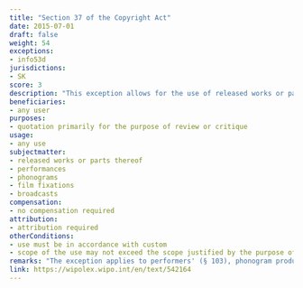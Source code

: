 ```yaml
---
title: "Section 37 of the Copyright Act"
date: 2015-07-01
draft: false
weight: 54
exceptions:
- info53d
jurisdictions:
- SK
score: 3
description: "This exception allows for the use of released works or parts thereof by means of quotation primarily for the purpose of review or critique of the work. Use must be in accordance with custom and its scope may not exceed the scope justified by the purpose of quotation." 
beneficiaries:
- any user 
purposes: 
- quotation primarily for the purpose of review or critique
usage:
- any use
subjectmatter:
- released works or parts thereof
- performances
- phonograms
- film fixations
- broadcasts
compensation:
- no compensation required
attribution: 
- attribution required
otherConditions: 
- use must be in accordance with custom 
- scope of the use may not exceed the scope justified by the purpose of quotation
remarks: "The exception applies to performers' (§ 103), phonogram producers' (§113), audiovisual producers' (§121) and broadcasters' (§127.1) rights.<br /><br />Pursuant to §35(1) of the Copyright Act, the name of the author or his pseudonym, if it is not an anonymous work, as well as the work title and source, must be stated in all cases under §37 and § 39."
link: https://wipolex.wipo.int/en/text/542164
---
```

